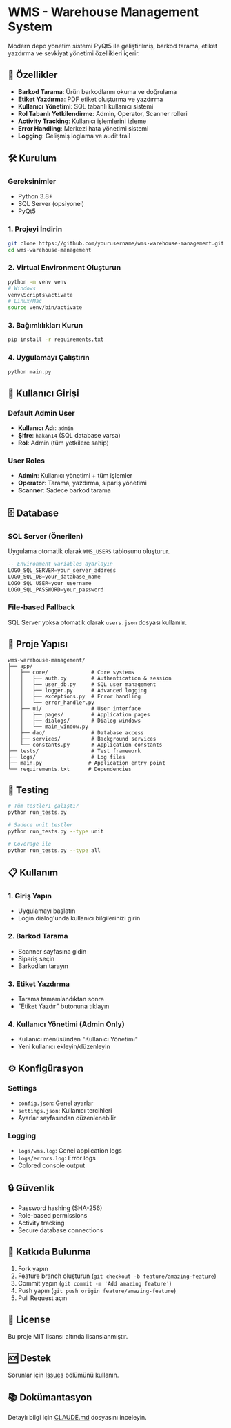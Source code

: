 # WMS - Warehouse Management System

Modern depo yönetim sistemi PyQt5 ile geliştirilmiş, barkod tarama, etiket yazdırma ve sevkiyat yönetimi özellikleri içerir.

## 🚀 Özellikler

- **Barkod Tarama**: Ürün barkodlarını okuma ve doğrulama
- **Etiket Yazdırma**: PDF etiket oluşturma ve yazdırma
- **Kullanıcı Yönetimi**: SQL tabanlı kullanıcı sistemi
- **Rol Tabanlı Yetkilendirme**: Admin, Operator, Scanner rolleri
- **Activity Tracking**: Kullanıcı işlemlerini izleme
- **Error Handling**: Merkezi hata yönetimi sistemi
- **Logging**: Gelişmiş loglama ve audit trail

## 🛠️ Kurulum

### Gereksinimler
- Python 3.8+
- SQL Server (opsiyonel)
- PyQt5

### 1. Projeyi İndirin
```bash
git clone https://github.com/yourusername/wms-warehouse-management.git
cd wms-warehouse-management
```

### 2. Virtual Environment Oluşturun
```bash
python -m venv venv
# Windows
venv\Scripts\activate
# Linux/Mac
source venv/bin/activate
```

### 3. Bağımlılıkları Kurun
```bash
pip install -r requirements.txt
```

### 4. Uygulamayı Çalıştırın
```bash
python main.py
```

## 👤 Kullanıcı Girişi

### Default Admin User
- **Kullanıcı Adı**: `admin`
- **Şifre**: `hakan14` (SQL database varsa)
- **Rol**: Admin (tüm yetkilere sahip)

### User Roles
- **Admin**: Kullanıcı yönetimi + tüm işlemler
- **Operator**: Tarama, yazdırma, sipariş yönetimi
- **Scanner**: Sadece barkod tarama

## 🗄️ Database

### SQL Server (Önerilen)
Uygulama otomatik olarak `WMS_USERS` tablosunu oluşturur.

```sql
-- Environment variables ayarlayın
LOGO_SQL_SERVER=your_server_address
LOGO_SQL_DB=your_database_name
LOGO_SQL_USER=your_username
LOGO_SQL_PASSWORD=your_password
```

### File-based Fallback
SQL Server yoksa otomatik olarak `users.json` dosyası kullanılır.

## 📁 Proje Yapısı

```
wms-warehouse-management/
├── app/
│   ├── core/              # Core systems
│   │   ├── auth.py        # Authentication & session
│   │   ├── user_db.py     # SQL user management
│   │   ├── logger.py      # Advanced logging
│   │   ├── exceptions.py  # Error handling
│   │   └── error_handler.py
│   ├── ui/                # User interface
│   │   ├── pages/         # Application pages
│   │   ├── dialogs/       # Dialog windows
│   │   └── main_window.py
│   ├── dao/               # Database access
│   ├── services/          # Background services
│   └── constants.py       # Application constants
├── tests/                 # Test framework
├── logs/                  # Log files
├── main.py               # Application entry point
└── requirements.txt      # Dependencies
```

## 🧪 Testing

```bash
# Tüm testleri çalıştır
python run_tests.py

# Sadece unit testler
python run_tests.py --type unit

# Coverage ile
python run_tests.py --type all
```

## 📋 Kullanım

### 1. Giriş Yapın
- Uygulamayı başlatın
- Login dialog'unda kullanıcı bilgilerinizi girin

### 2. Barkod Tarama
- Scanner sayfasına gidin
- Sipariş seçin
- Barkodları tarayın

### 3. Etiket Yazdırma
- Tarama tamamlandıktan sonra
- "Etiket Yazdır" butonuna tıklayın

### 4. Kullanıcı Yönetimi (Admin Only)
- Kullanıcı menüsünden "Kullanıcı Yönetimi"
- Yeni kullanıcı ekleyin/düzenleyin

## ⚙️ Konfigürasyon

### Settings
- `config.json`: Genel ayarlar
- `settings.json`: Kullanıcı tercihleri
- Ayarlar sayfasından düzenlenebilir

### Logging
- `logs/wms.log`: Genel application logs
- `logs/errors.log`: Error logs
- Colored console output

## 🔒 Güvenlik

- Password hashing (SHA-256)
- Role-based permissions
- Activity tracking
- Secure database connections

## 🤝 Katkıda Bulunma

1. Fork yapın
2. Feature branch oluşturun (`git checkout -b feature/amazing-feature`)
3. Commit yapın (`git commit -m 'Add amazing feature'`)
4. Push yapın (`git push origin feature/amazing-feature`)
5. Pull Request açın

## 📝 License

Bu proje MIT lisansı altında lisanslanmıştır.

## 🆘 Destek

Sorunlar için [Issues](https://github.com/yourusername/wms-warehouse-management/issues) bölümünü kullanın.

## 📚 Dokümantasyon

Detaylı bilgi için [CLAUDE.md](CLAUDE.md) dosyasını inceleyin.